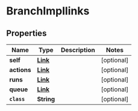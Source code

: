 

# BranchImpllinks


## Properties

Name | Type | Description | Notes
------------ | ------------- | ------------- | -------------
**self** | [**Link**](Link.md) |  |  [optional]
**actions** | [**Link**](Link.md) |  |  [optional]
**runs** | [**Link**](Link.md) |  |  [optional]
**queue** | [**Link**](Link.md) |  |  [optional]
**`class`** | **String** |  |  [optional]



